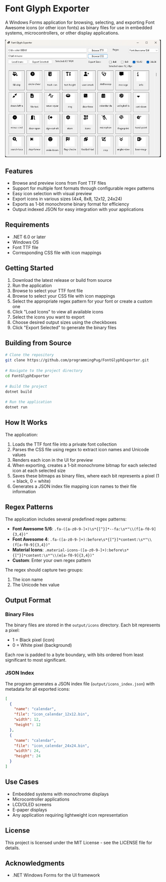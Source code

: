# Font Glyph Exporter

A Windows Forms application for browsing, selecting, and exporting Font Awesome icons (or other icon fonts) as binary files for use in embedded systems, microcontrollers, or other display applications.

![Application Screenshot](screenshot.png)

## Features

- Browse and preview icons from Font TTF files
- Support for multiple font formats through configurable regex patterns
- Easy icon selection with visual preview
- Export icons in various sizes (4x4, 8x8, 12x12, 24x24)
- Exports as 1-bit monochrome binary format for efficiency
- Output indexed JSON for easy integration with your applications

## Requirements

- .NET 6.0 or later
- Windows OS
- Font TTF file
- Corresponding CSS file with icon mappings

## Getting Started

1. Download the latest release or build from source
2. Run the application
3. Browse to select your TTF font file
4. Browse to select your CSS file with icon mappings
5. Select the appropriate regex pattern for your font or create a custom one
6. Click "Load Icons" to view all available icons
7. Select the icons you want to export
8. Choose desired output sizes using the checkboxes
9. Click "Export Selected" to generate the binary files

## Building from Source

```bash
# Clone the repository
git clone https://github.com/programmingPug/FontGlyphExporter.git

# Navigate to the project directory
cd FontGlyphExporter

# Build the project
dotnet build

# Run the application
dotnet run
```

## How It Works

The application:

1. Loads the TTF font file into a private font collection
2. Parses the CSS file using regex to extract icon names and Unicode values
3. Renders each icon in the UI for preview
4. When exporting, creates a 1-bit monochrome bitmap for each selected icon at each selected size
5. Saves these bitmaps as binary files, where each bit represents a pixel (1 = black, 0 = white)
6. Generates a JSON index file mapping icon names to their file information

## Regex Patterns

The application includes several predefined regex patterns:

- **Font Awesome 5/6**: `.fa-([a-z0-9-]+)\s*{[^}]*--fa:\s*"\\(f[a-f0-9]{3,4})"`
- **Font Awesome 4**: `.fa-([a-z0-9-]+):before\s*{[^}]*content:\s*"\\(f[a-f0-9]{3,4})"`
- **Material Icons**: `.material-icons-([a-z0-9-]+):before\s*{[^}]*content:\s*"\\(e[a-f0-9]{3,4})"`
- **Custom**: Enter your own regex pattern

The regex should capture two groups:
1. The icon name
2. The Unicode hex value

## Output Format

### Binary Files

The binary files are stored in the `output/icons` directory. Each bit represents a pixel:
- 1 = Black pixel (icon)
- 0 = White pixel (background)

Each row is padded to a byte boundary, with bits ordered from least significant to most significant.

### JSON Index

The program generates a JSON index file (`output/icons_index.json`) with metadata for all exported icons:

```json
[
  {
    "name": "calendar",
    "file": "icon_calendar_12x12.bin",
    "width": 12,
    "height": 12
  },
  {
    "name": "calendar",
    "file": "icon_calendar_24x24.bin",
    "width": 24,
    "height": 24
  }
]
```

## Use Cases

- Embedded systems with monochrome displays
- Microcontroller applications
- LCD/OLED screens
- E-paper displays
- Any application requiring lightweight icon representation

## License

This project is licensed under the MIT License - see the LICENSE file for details.

## Acknowledgments

- .NET Windows Forms for the UI framework
